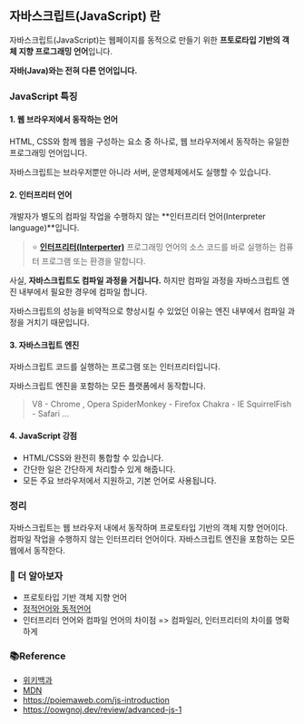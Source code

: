 ## 자바스크립트(JavaScript) 란

자바스크립트(JavaScript)는 웹페이지를 동적으로 만들기 위한 **프토로타입 기반의 객체 지향 프로그래밍 언어**입니다.

**자바(Java)와는 전혀 다른 언어입니다.**

### JavaScript 특징

#### 1. 웹 브라우저에서 동작하는 언어

HTML, CSS와 함께 웹을 구성하는 요소 중 하나로, 웹 브라우저에서 동작하는 유일한 프로그래밍 언어입니다.

자바스크립트는 브라우저뿐만 아니라 서버, 운영체제에서도 실행할 수 있습니다.

#### 2. 인터프리터 언어

개발자가 별도의 컴파일 작업을 수행하지 않는 **인터프리터 언어(Interpreter language)**입니다.

> ⭐️ **[인터프리터(Interperter)](https://ko.wikipedia.org/wiki/%EC%9D%B8%ED%84%B0%ED%94%84%EB%A6%AC%ED%84%B0)**
> 프로그래밍 언어의 소스 코드를 바로 실행하는 컴퓨터 프로그램 또는 환경을 말합니다.

사실, **자바스크립트도 컴파일 과정을 거칩니다.**
하지만 컴파일 과정을 자바스크립트 엔진 내부에서 필요한 경우에 컴파일 합니다.

자바스크립트의 성능을 비약적으로 향상시킬 수 있었던 이유는 엔진 내부에서 컴파일 과정을 거치기 때문입니다.

#### 3. 자바스크립트 엔진

자바스크립트 코드를 실행하는 프로그램 또는 인터프리터입니다.

자바스크립트 엔진을 포함하는 모든 플랫폼에서 동작합니다.

> V8 - Chrome , Opera
> SpiderMonkey - Firefox
> Chakra - IE
> SquirrelFish - Safari
> ...

#### 4. JavaScript 강점

- HTML/CSS와 완전히 통합할 수 있습니다.
- 간단한 일은 간단하게 처리할수 있게 해줍니다.
- 모든 주요 브라우저에서 지원하고, 기본 언어로 사용됩니다.

### 정리

자바스크립트는 웹 브라우저 내에서 동작하며 프로토타입 기반의 객체 지향 언어이다.
컴파일 작업을 수행하지 않는 인터프리터 언어이다.
자바스크립트 엔진을 포함하는 모든 웹에서 동작한다.

### 📖 더 알아보자

- 프로토타입 기반 객체 지향 언어
- [정적언어와 동적언어](https://github.com/jungks9351/Front-End-Dev/blob/main/JavaScript/1_%EB%8D%B0%EC%9D%B4%ED%84%B0%20%ED%83%80%EC%9E%85/%EC%A0%95%EC%A0%81%EC%96%B8%EC%96%B4%EC%99%80%20%EB%8F%99%EC%A0%81%EC%96%B8%EC%96%B4.md)
- 인터프리터 언어와 컴파일 언어의 차이점
  => 컴파일러, 인터프리터의 차이를 명확하게

### 📚Reference

- [위키백과](https://ko.wikipedia.org/wiki)
- [MDN](https://developer.mozilla.org/ko/)
- https://poiemaweb.com/js-introduction
- https://oowgnoj.dev/review/advanced-js-1
